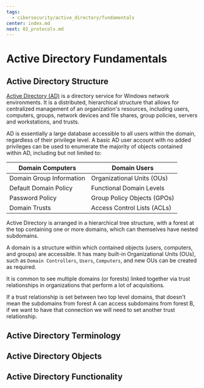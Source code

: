 ```yaml
---
tags:
  - cibersecurity/active_directory/fundamentals
center: index.md
next: 02_protocols.md
---
```


# Active Directory Fundamentals


## Active Directory Structure

[Active Directory (AD)](https://docs.microsoft.com/en-us/windows-server/identity/ad-ds/get-started/virtual-dc/active-directory-domain-services-overview) is a directory service for Windows network environments. It is a distributed, hierarchical structure that allows for centralized management of an organization's resources, including users, computers, groups, network devices and file shares, group policies, servers and workstations, and trusts.

AD is essentially a large database accessible to all users within the domain, regardless of their privilege level. A basic AD user account with no added privileges can be used to enumerate the majority of objects contained within AD, including but not limited to:


| Domain Computers         | Domain Users                |
| ------------------------ | --------------------------- |
| Domain Group Information | Organizational Units (OUs)  |
| Default Domain Policy    | Functional Domain Levels    |
| Password Policy          | Group Policy Objects (GPOs) |
| Domain Trusts            | Access Control Lists (ACLs) |

Active Directory is arranged in a hierarchical tree structure, with a forest at the top containing one or more domains, which can themselves have nested subdomains.

A domain is a structure within which contained objects (users, computers, and groups) are accessible. It has many built-in Organizational Units (OUs), such as `Domain Controllers`, `Users`, `Computers`, and new OUs can be created as required.

It is common to see multiple domains (or forests) linked together via trust relationships in organizations that perform a lot of acquisitions.

If a trust relationship is set between two top level domains, that doesn't mean the subdomains from forest A can access subdomains from forest B, if we want to have that connection we will need to set another trust relationship.

## Active Directory Terminology




## Active Directory Objects




## Active Directory Functionality


